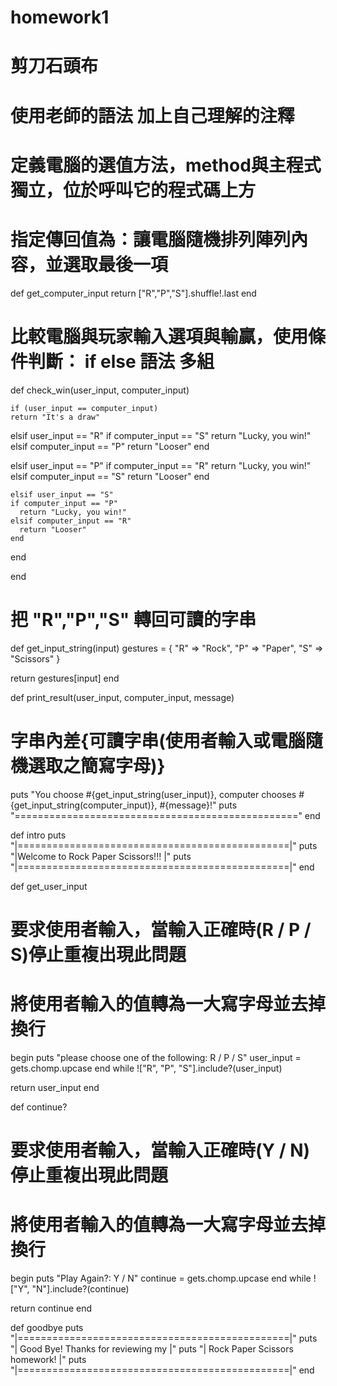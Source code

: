# homework1
# 剪刀石頭布
# 使用老師的語法 加上自己理解的注釋


# 定義電腦的選值方法，method與主程式獨立，位於呼叫它的程式碼上方
# 指定傳回值為：讓電腦隨機排列陣列內容，並選取最後一項

def get_computer_input
  return ["R","P","S"].shuffle!.last
end

# 比較電腦與玩家輸入選項與輸贏，使用條件判斷： if else 語法 多組
def check_win(user_input, computer_input)

    if (user_input == computer_input)
    return "It's a draw"
  elsif user_input == "R"
    if computer_input == "S"
      return "Lucky, you win!"
    elsif computer_input == "P"
      return "Looser"
    end

elsif user_input == "P"
    if computer_input == "R"
      return "Lucky, you win!"
    elsif computer_input == "S"
      return "Looser"
    end

    elsif user_input == "S"
    if computer_input == "P"
      return "Lucky, you win!"
    elsif computer_input == "R"
      return "Looser"
    end

  end

end

# 把 "R","P","S" 轉回可讀的字串
def get_input_string(input)
  gestures = {
    "R" => "Rock",
    "P" => "Paper",
    "S" => "Scissors"
  }

  return gestures[input]
end

def print_result(user_input, computer_input, message)
  # 字串內差{可讀字串(使用者輸入或電腦隨機選取之簡寫字母)}
  puts "You choose #{get_input_string(user_input)}, computer chooses #{get_input_string(computer_input)}, #{message}!"
  puts "================================================="
end

def intro
  puts "|===============================================|" 
  puts "|Welcome to Rock Paper Scissors!!!              |"
  puts "|===============================================|"
end

def get_user_input
  # 要求使用者輸入，當輸入正確時(R / P / S)停止重複出現此問題
  # 將使用者輸入的值轉為一大寫字母並去掉換行
  begin 
    puts "please choose one of the following: R / P / S"
    user_input = gets.chomp.upcase
  end while !["R", "P", "S"].include?(user_input) 

  return user_input
end

def continue?
  # 要求使用者輸入，當輸入正確時(Y / N)停止重複出現此問題
  # 將使用者輸入的值轉為一大寫字母並去掉換行
  begin
    puts "Play Again?: Y / N"
    continue = gets.chomp.upcase
  end while !["Y", "N"].include?(continue)

  return continue
end

def goodbye
  puts "|===============================================|"
  puts "|       Good Bye! Thanks for reviewing my       |"
  puts "|           Rock Paper Scissors homework!       |"
  puts "|===============================================|"
end

